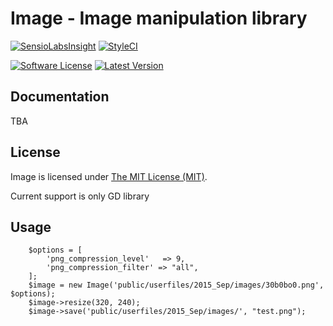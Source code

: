 # Image - Image manipulation library

[![SensioLabsInsight](https://insight.sensiolabs.com/projects/c3d586f9-1941-40a5-96d7-4189ce47fe24/mini.png)](https://insight.sensiolabs.com/projects/c3d586f9-1941-40a5-96d7-4189ce47fe24)
[![StyleCI](https://styleci.io/repos/42566577/shield)](https://styleci.io/repos/42566577)

<a href="LICENSE"><img src="https://img.shields.io/badge/license-MIT-green.svg" alt="Software License"></img></a>
<a href="https://github.com/Stanimirdim92/Image"><img src="https://img.shields.io/badge/release-0.0.4-blue.svg" alt="Latest Version"></img></a>

## Documentation

TBA

## License

Image is licensed under [The MIT License (MIT)](LICENSE).


Current support is only GD library

## Usage

        $options = [
            'png_compression_level'   => 9,
            'png_compression_filter' => "all",
        ];
        $image = new Image('public/userfiles/2015_Sep/images/30b0bo0.png', $options);
        $image->resize(320, 240);
        $image->save('public/userfiles/2015_Sep/images/', "test.png");
